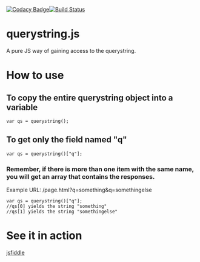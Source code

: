 [![Codacy Badge](https://api.codacy.com/project/badge/Grade/a4c1281442204b7090a037f8f85e38aa)](https://www.codacy.com/app/EldonMcGuinness/querystring.js?utm_source=github.com&amp;utm_medium=referral&amp;utm_content=EldonMcGuinness/querystring.js&amp;utm_campaign=Badge_Grade)[![Build Status](https://travis-ci.org/EldonMcGuinness/querystring.js.svg?branch=master)](https://travis-ci.org/EldonMcGuinness/querystring.js)

# querystring.js
A pure JS way of gaining access to the querystring.

# How to use
## To copy the entire querystring object into a variable 
```var qs = querystring();```

## To get only the field named "q"
```var qs = querystring()["q"];```

### Remember, if there is more than one item with the same name, you will get an array that contains the responses.
Example URL: /page.html?q=something&q=somethingelse
```
var qs = querystring()["q"];
//qs[0] yields the string "something"
//qs[1] yields the string "somethingelse"
```

# See it in action
[jsfiddle](https://jsfiddle.net/EldonMcGuinness/yhz8umqf/)
